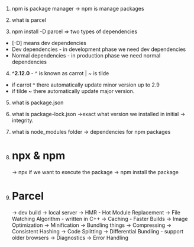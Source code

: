 1. npm is package manager
   -> npm is manage packages

2. what is parcel

3. npm install -D parcel => two types of dependencies

- [-D] means dev dependencies
- Dev dependencies - in development phase we need dev dependencies
- Normal dependencies - in production phase we need normal dependencies

4. <b>^2.12.0</b> - ^ is known as carrot | ~ is tilde

- if carrot ^ there automatically update minor version up to 2.9
- if tilde ~ there automatically update major version.

5. what is package.json

6. what is package-lock.json
   ->exact what version we installed in initial
   -> integrity.

7. what is node_modules folder
   -> dependencies for npm packages

8. # npx & npm

   -> npx if we want to execute the package
   -> npm install the package

9. # Parcel
   -> dev build
   -> local server
   -> HMR - Hot Module Replacement
   -> File Watching Algorithm - written in C++
   -> Caching - Faster Builds
   -> Image Optimization
   -> Minification
   -> Bundling things
   -> Compressing
   -> Consistent Hashing
   -> Code Splitting
   -> Differential Bundling - support older browsers
   -> Diagnostics
   -> Error Handling
